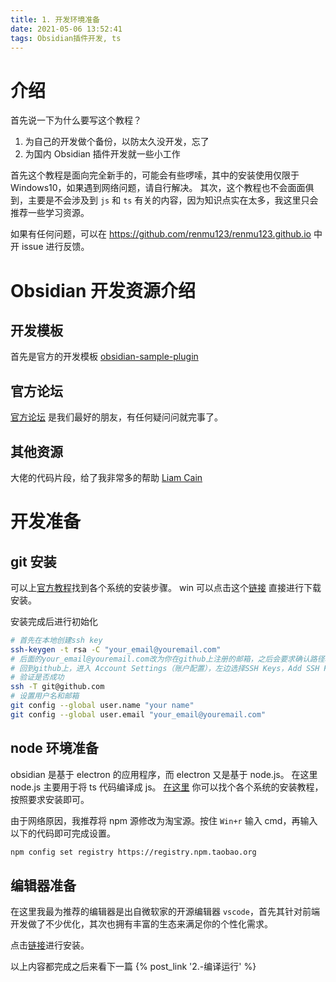 ```yaml
---
title: 1. 开发环境准备
date: 2021-05-06 13:52:41
tags: Obsidian插件开发, ts
---
```


# 介绍

首先说一下为什么要写这个教程？

1. 为自己的开发做个备份，以防太久没开发，忘了
2. 为国内 Obsidian 插件开发就一些小工作

首先这个教程是面向完全新手的，可能会有些啰嗦，其中的安装使用仅限于 Windows10，如果遇到网络问题，请自行解决。
其次，这个教程也不会面面俱到，主要是不会涉及到 `js` 和 `ts` 有关的内容，因为知识点实在太多，我这里只会推荐一些学习资源。

如果有任何问题，可以在 https://github.com/renmu123/renmu123.github.io 中开 issue 进行反馈。

<!-- more -->

# Obsidian 开发资源介绍

## 开发模板

首先是官方的开发模板 [obsidian-sample-plugin](https://github.com/obsidianmd/obsidian-sample-plugin)

## 官方论坛

[官方论坛](https://forum.obsidian.md/) 是我们最好的朋友，有任何疑问问就完事了。

## 其他资源

大佬的代码片段，给了我非常多的帮助 [Liam Cain](https://liamca.in/hello)

# 开发准备

## git 安装

可以上[官方教程](https://git-scm.com/book/zh/v2/%E8%B5%B7%E6%AD%A5-%E5%AE%89%E8%A3%85-Git)找到各个系统的安装步骤。
win 可以点击这个[链接](https://git-scm.com/download/win) 直接进行下载安装。

安装完成后进行初始化

```bash
# 首先在本地创建ssh key
ssh-keygen -t rsa -C "your_email@youremail.com"
# 后面的your_email@youremail.com改为你在github上注册的邮箱，之后会要求确认路径和输入密码，我们这使用默认的一路回车就行。成功的话会在~/下生成.ssh文件夹，进去，打开id_rsa.pub，复制里面的key。
# 回到github上，进入 Account Settings（账户配置），左边选择SSH Keys，Add SSH Key,title随便填，粘贴在你电脑上生成的key。
# 验证是否成功
ssh -T git@github.com
# 设置用户名和邮箱
git config --global user.name "your name"
git config --global user.email "your_email@youremail.com"
```

## node 环境准备

obsidian 是基于 electron 的应用程序，而 electron 又是基于 node.js。
在这里 node.js 主要用于将 ts 代码编译成 js。
[在这里](https://nodejs.org/en/download/) 你可以找个各个系统的安装教程，按照要求安装即可。

由于网络原因，我推荐将 npm 源修改为淘宝源。按住 `Win+r` 输入 cmd，再输入以下的代码即可完成设置。

```bash
npm config set registry https://registry.npm.taobao.org
```

## 编辑器准备

在这里我最为推荐的编辑器是出自微软家的开源编辑器 `vscode`，首先其针对前端开发做了不少优化，其次也拥有丰富的生态来满足你的个性化需求。

点击[链接](https://code.visualstudio.com/)进行安装。

以上内容都完成之后来看下一篇 {% post_link '2.-编译运行' %}
